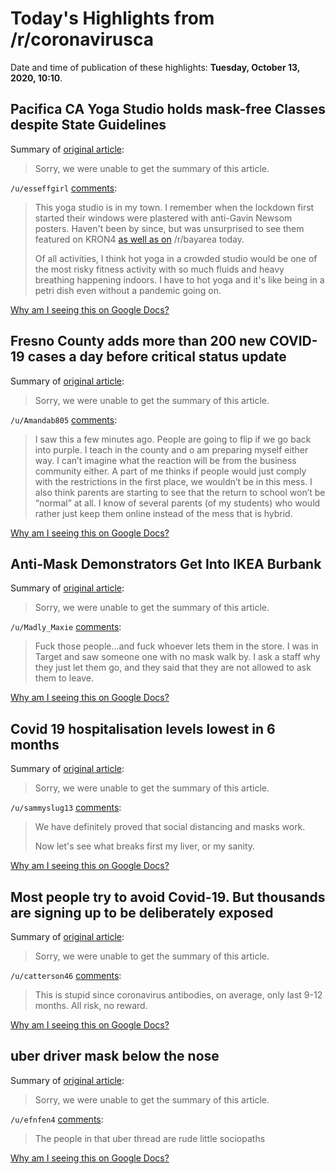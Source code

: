 # Today's Highlights from /r/coronavirusca

Date and time of publication of these highlights: **Tuesday, October 13, 2020, 10:10**.

## Pacifica CA Yoga Studio holds mask-free Classes despite State Guidelines

Summary of [original article](https://www.kron4.com/health/coronavirus/pacifica-yoga-studio-holds-mask-free-classes-despite-state-guidelines/):

> Sorry, we were unable to get the summary of this article.

`/u/esseffgirl` [comments](https://www.reddit.com/r/CoronavirusCA/comments/ja774y/pacifica_ca_yoga_studio_holds_maskfree_classes/):

> This yoga studio is in my town.  I remember when the lockdown first started their windows were plastered with anti-Gavin Newsom posters.  Haven't been by since, but was unsurprised to see them featured on KRON4 [as well as on](https://www.reddit.com/r/bayarea/comments/j9qxlb/hot_yoga_studio_not_following_covid_guidelines/) /r/bayarea today.  
> 
> Of all activities, I think hot yoga in a crowded studio would be one of the most risky fitness activity with so much fluids and heavy breathing happening indoors.  I have to hot yoga and it's like being in a petri dish even without a pandemic going on.

[Why am I seeing this on Google Docs?](https://docs.google.com/document/d/1Dc6We63vOXIZsc0op-Bt4abqkYjXzOigalQqFxmvvbM/edit?usp=sharing)

## Fresno County adds more than 200 new COVID-19 cases a day before critical status update

Summary of [original article](https://www.fresnobee.com/news/coronavirus/article246406525.html):

> Sorry, we were unable to get the summary of this article.

`/u/Amandab805` [comments](https://www.reddit.com/r/CoronavirusCA/comments/ja5d8f/fresno_county_adds_more_than_200_new_covid19/):

> I saw this a few minutes ago. People are going to flip if we go back into purple. I teach in the county and o am preparing myself either way. I can’t imagine what the reaction will be from the business community either. A part of me thinks if people would just comply with the restrictions in the first place, we wouldn’t be in this mess. I also think parents are starting to see that the return to school won’t be “normal” at all. I know of several parents (of my students) who would rather just keep them online instead of the mess that is hybrid.

[Why am I seeing this on Google Docs?](https://docs.google.com/document/d/1Dc6We63vOXIZsc0op-Bt4abqkYjXzOigalQqFxmvvbM/edit?usp=sharing)

## Anti-Mask Demonstrators Get Into IKEA Burbank

Summary of [original article](https://youtu.be/afd7s7KgODg):

> Sorry, we were unable to get the summary of this article.

`/u/Madly_Maxie` [comments](https://www.reddit.com/r/CoronavirusCA/comments/j9y9gy/antimask_demonstrators_get_into_ikea_burbank/):

> Fuck those people...and fuck whoever lets them in the store. I was in Target and saw someone one with no mask walk by. I ask a staff why they just let them go, and they said that they are not allowed to ask them to leave.

[Why am I seeing this on Google Docs?](https://docs.google.com/document/d/1Dc6We63vOXIZsc0op-Bt4abqkYjXzOigalQqFxmvvbM/edit?usp=sharing)

## Covid 19 hospitalisation levels lowest in 6 months

Summary of [original article](https://www.latimes.com/california/story/2020-10-12/californians-hospitalized-with-covid-19-lowest-level-in-6-months):

> Sorry, we were unable to get the summary of this article.

`/u/sammyslug13` [comments](https://www.reddit.com/r/CoronavirusCA/comments/ja0zh4/covid_19_hospitalisation_levels_lowest_in_6_months/):

> We have definitely proved that social distancing and masks work.
> 
> Now let's see what breaks first my liver, or my sanity.

[Why am I seeing this on Google Docs?](https://docs.google.com/document/d/1Dc6We63vOXIZsc0op-Bt4abqkYjXzOigalQqFxmvvbM/edit?usp=sharing)

## Most people try to avoid Covid-19. But thousands are signing up to be deliberately exposed

Summary of [original article](https://www.cnn.com/2020/10/12/health/coronavirus-human-challenge-trials-gbr-intl/index.html):

> Sorry, we were unable to get the summary of this article.

`/u/catterson46` [comments](https://www.reddit.com/r/CoronavirusCA/comments/ja3ph1/most_people_try_to_avoid_covid19_but_thousands/):

> This is stupid since coronavirus antibodies, on average, only last 9-12 months.  All risk, no reward.

[Why am I seeing this on Google Docs?](https://docs.google.com/document/d/1Dc6We63vOXIZsc0op-Bt4abqkYjXzOigalQqFxmvvbM/edit?usp=sharing)

## uber driver mask below the nose

Summary of [original article](/r/uber/comments/j8t54y/uber_driver_mask_below_the_nose/):

> Sorry, we were unable to get the summary of this article.

`/u/efnfen4` [comments](https://www.reddit.com/r/CoronavirusCA/comments/j9o4zz/uber_driver_mask_below_the_nose/):

> The people in that uber thread are rude little sociopaths

[Why am I seeing this on Google Docs?](https://docs.google.com/document/d/1Dc6We63vOXIZsc0op-Bt4abqkYjXzOigalQqFxmvvbM/edit?usp=sharing)

